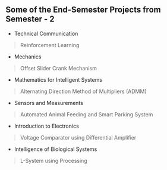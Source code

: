 ## Some of the End-Semester Projects from Semester - 2

* Technical Communication
 > Reinforcement Learning   
* Mechanics
 > Offset Slider Crank Mechanism 
* Mathematics for Intelligent Systems
 > Alternating Direction Method of Multipliers (ADMM) 
* Sensors and Measurements
 > Automated Animal Feeding and Smart Parking System 
* Introduction to Electronics
 > Voltage Comparator using Differential Amplifier
* Intelligence of Biological Systems
 > L-System using Processing

